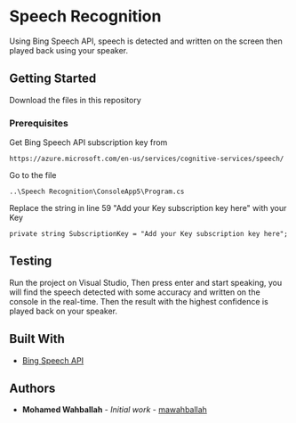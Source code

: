 # Speech Recognition

Using Bing Speech API, speech is detected and written on the screen then played back using your speaker.

## Getting Started

Download the files in this repository

### Prerequisites

Get Bing Speech API subscription key from 

```
https://azure.microsoft.com/en-us/services/cognitive-services/speech/
```

Go to the file 

```
..\Speech Recognition\ConsoleApp5\Program.cs
```

Replace the string in line 59 "Add your Key subscription key here" with your Key

```
private string SubscriptionKey = "Add your Key subscription key here";
```


## Testing

Run the project on Visual Studio, Then press enter and start speaking, you will find the speech detected with some accuracy and written on the console in the real-time. Then the result with the highest confidence is played back on your speaker.

## Built With

* [Bing Speech API](https://azure.microsoft.com/en-us/services/cognitive-services/speech/) 

## Authors

* **Mohamed Wahballah** - *Initial work* - [mawahballah](https://github.com/mawahballah)
